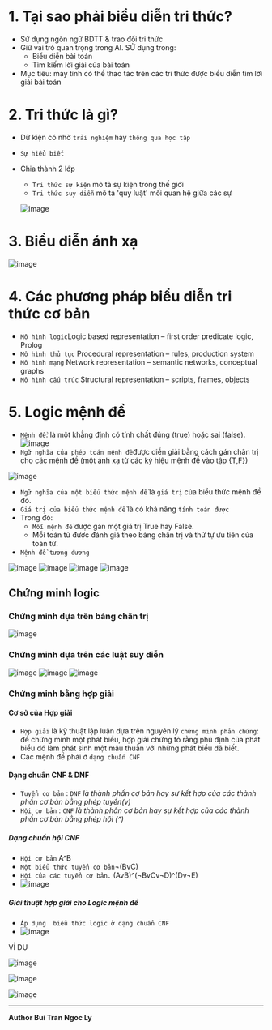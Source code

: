 
# 1. Tại sao phải biểu diễn tri thức?
- Sử dụng ngôn ngữ BDTT & trao đổi tri thức
- Giữ vai trò quan trọng trong AI. SỬ dụng trong:
   - Biểu diễn bài toán
   - Tìm kiếm lời giải của bài toán
- Mục tiêu: máy tính có thể thao tác trên các tri thức được biểu diễn tìm lời giải bài toán
# 2. Tri thức là gì?
- Dữ kiện có nhờ `trải nghiệm` hay `thông qua học tập`
- `Sự hiểu biết`
- Chia thành 2 lớp
   - `Tri thức sự kiện` mô tả sự kiện trong thế giới
   - `Tri thức suy diễn` mô tả 'quy luật' mối quan hệ giữa các sự
   
  ![image](https://user-images.githubusercontent.com/88178841/141438484-85a91c3b-b3c7-4872-a13d-ffc9effa732c.png)

# 3. Biểu diễn ánh xạ
![image](https://user-images.githubusercontent.com/88178841/141438396-8d31a09e-069a-498c-b6d8-943f7b8da049.png)
# 4. Các phương pháp biểu diễn tri thức cơ bản
- `Mô hình logic`Logic based representation – first order predicate logic, Prolog
- `Mô hình thủ tục` Procedural representation – rules, production system
- `Mô hình mạng` Network representation – semantic networks, conceptual graphs
- `Mô hình cấu trúc` Structural representation – scripts, frames, objects 

# 5. Logic mệnh đề
- `Mệnh đề`: là một khẳng định có tính chất đúng (true) hoặc sai (false).
![image](https://user-images.githubusercontent.com/88178841/141440439-748316ec-b44b-428a-85e3-be8064717cdb.png)
- `Ngữ nghĩa của phép toán mệnh đề`được diễn giải bằng cách gán chân trị cho các mệnh đề (một ánh xạ từ các ký hiệu mệnh đề vào tập {T,F})

![image](https://user-images.githubusercontent.com/88178841/141441334-c6a76c91-34f7-4847-8b8e-e45e69435cdc.png)
- `Ngữ nghĩa của một biểu thức mệnh đề` là `giá trị` của biểu thức mệnh đề đó.
- `Giá trị của biểu thức mệnh đề` là có khả năng `tính toán được`
- Trong đó:
   - `Mỗi mệnh đề` được gán một giá trị True hay False.
   - Mỗi toán tử được đánh giá theo bảng chân trị và thứ tự ưu tiên của toán tử.
- `Mệnh đề tương đương`

![image](https://user-images.githubusercontent.com/88178841/141443175-67ae9ccb-2e08-41e3-8612-225f225b4550.png)
![image](https://user-images.githubusercontent.com/88178841/141443218-70ed791a-b593-4aac-874a-1811d07810a2.png)
![image](https://user-images.githubusercontent.com/88178841/141443259-2abbdc86-fb5b-4990-ac06-73ec0ca63477.png)
![image](https://user-images.githubusercontent.com/88178841/141443398-c9751954-70be-4748-9c10-4a6a74118f6d.png)
## Chứng minh logic
### Chứng minh dựa trên bảng chân trị

![image](https://user-images.githubusercontent.com/88178841/141443838-4b36601d-1764-4540-b571-93907b7ab8f2.png)
### Chứng minh dựa trên các luật suy diễn

![image](https://user-images.githubusercontent.com/88178841/141444074-69b60b8b-c033-4791-b06c-6dc85ae3eff3.png)
![image](https://user-images.githubusercontent.com/88178841/141444100-c74281ae-b799-4bed-8d13-edb549c6e43f.png)
![image](https://user-images.githubusercontent.com/88178841/141444118-4d4dd28b-46e7-4278-930c-fffe9205bb67.png)

### Chứng minh bằng hợp giải
#### Cơ sở của Hợp giải
   - `Hợp giải` là kỹ thuật lập luận dựa trên nguyên lý `chứng minh phản chứng`: để chứng minh một phát biểu, hợp giải chứng tỏ rằng phủ định của phát biểu đó làm phát sinh một mâu thuẫn với những phát biểu đã biết.
   - Các mệnh đề phải ở `dạng chuẩn CNF`
#### Dạng chuẩn CNF & DNF
- `Tuyển cơ bản` : `DNF` *là thành phần cơ bản hay sự kết hợp của các thành phần cơ bản bằng phép tuyển(v)* 
- `Hội cơ bản` : `CNF` *là thành phần cơ bản hay sự kết hợp của các thành phần cơ bản bằng phép hội (^)*
##### Dạng chuẩn hội CNF
- `Hội cơ bản` A^B
- `Một biểu thức tuyển cơ bản`¬(BvC)
- `Hội của các tuyển cơ bản.` (AvB)^(¬BvCv¬D)^(Dv¬E)
- ![image](https://user-images.githubusercontent.com/88178841/141481631-5d4627a9-8cdd-4e7a-8b92-14961e832f77.png)

##### Giải thuật hợp giải cho Logic mệnh đề
- `Áp dụng  biểu thức logic ở dạng chuẩn CNF`
- ![image](https://user-images.githubusercontent.com/88178841/141487172-e6a2886d-e2da-4910-a67f-e4b9e8a4eccb.png)

VÍ DỤ

![image](https://user-images.githubusercontent.com/88178841/141487414-0914ca9a-df13-4dc2-8610-00abe045f342.png)

![image](https://user-images.githubusercontent.com/88178841/141487452-745c4221-bdc3-4351-af0c-c37acb163577.png)

![image](https://user-images.githubusercontent.com/88178841/141487470-450707f3-f638-457d-9519-4bd09613f15c.png)

<hr>

**Author Bui Tran Ngoc Ly**

